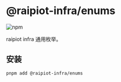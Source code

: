 # @raipiot-infra/enums

![npm](https://img.shields.io/npm/v/@raipiot-infra/enums?logo=typescript&label=enums&registry_uri=http%3A%2F%2Fnpm-registry.raipiot.com%3A4873)

raipiot infra 通用枚举。

## 安装

```bash
pnpm add @raipiot-infra/enums
```
